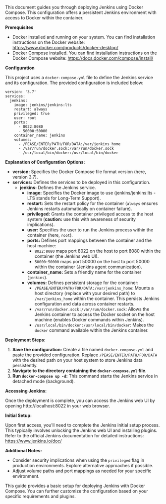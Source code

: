 This document guides you through deploying Jenkins using Docker Compose. This configuration offers a persistent Jenkins environment with access to Docker within the container.

**Prerequisites**

- Docker installed and running on your system. You can find installation instructions on the Docker website: https://www.docker.com/products/docker-desktop/
- Docker Compose installed. You can find installation instructions on the Docker Compose website: https://docs.docker.com/compose/install/

**Configuration**

This project uses a `docker-compose.yml` file to define the Jenkins service and its configuration. The provided configuration is included below:

```
version: '3.7'
services:
  jenkins:
    image: jenkins/jenkins:lts
    restart: always
    privileged: true
    user: root
    ports:
      - 8022:8080
      - 50000:50000
    container_name: jenkins
    volumes:
      - /PEASE/ENTER/PATH/FOR/DATA:/var/jenkins_home
      - /var/run/docker.sock:/var/run/docker.sock
      - /usr/local/bin/docker:/usr/local/bin/docker
```

**Explanation of Configuration Options:**

- **version:** Specifies the Docker Compose file format version (here, version 3.7).
- **services:** Defines the services to be deployed in this configuration.
    - **jenkins:** Defines the Jenkins service.
        - **image:** Specifies the Docker image to use (jenkins/jenkins:lts - LTS stands for Long-Term Support).
        - **restart:** Sets the restart policy for the container (`always` ensures Jenkins restarts automatically on container failure).
        - **privileged:** Grants the container privileged access to the host system (**caution:** use this with awareness of security implications).
        - **user:** Specifies the user to run the Jenkins process within the container (here, `root`).
        - **ports:** Defines port mappings between the container and the host machine:
            - `8022:8080` maps port 8022 on the host to port 8080 within the container (the Jenkins web UI).
            - `50000:50000` maps port 50000 on the host to port 50000 within the container (Jenkins agent communication).
        - **container_name:** Sets a friendly name for the container (`jenkins`).
        - **volumes:** Defines persistent storage for the container:
            - `/PEASE/ENTER/PATH/FOR/DATA:/var/jenkins_home`: Mounts a host directory (replace with your desired path) to `/var/jenkins_home` within the container. This persists Jenkins configuration and data across container restarts.
            - `/var/run/docker.sock:/var/run/docker.sock`: Allows the Jenkins container to access the Docker socket on the host machine (enables Docker commands within Jenkins).
            - `/usr/local/bin/docker:/usr/local/bin/docker`: Makes the `docker` command available within the Jenkins container.

**Deployment Steps:**

1.  **Save the configuration:** Create a file named `docker-compose.yml` and paste the provided configuration. Replace `/PEASE/ENTER/PATH/FOR/DATA` with the desired path on your host system to store Jenkins data persistently.
2.  **Navigate to the directory containing the `docker-compose.yml` file.**
3.  **Run `docker-compose up -d`:** This command starts the Jenkins service in detached mode (background).

**Accessing Jenkins:**

Once the deployment is complete, you can access the Jenkins web UI by opening http://localhost:8022 in your web browser.

**Initial Setup:**

Upon first access, you'll need to complete the Jenkins initial setup process. This typically involves unlocking the Jenkins web UI and installing plugins. Refer to the official Jenkins documentation for detailed instructions: https://www.jenkins.io/doc/

**Additional Notes:**

- Consider security implications when using the `privileged` flag in production environments. Explore alternative approaches if possible.
- Adjust volume paths and port mappings as needed for your specific environment.

This guide provides a basic setup for deploying Jenkins with Docker Compose. You can further customize the configuration based on your specific requirements and plugins.